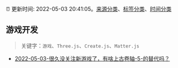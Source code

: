 :alarm_clock: 更新时间: 2022-05-03 20:41:05。[来源分类](../README.md)、[标签分类](../TAGS.md)、[时间分类](../TIMELINE.md)

## 游戏开发


> 关键字：`游戏`、`Three.js`、`Create.js`、`Matter.js`



- [2022-05-03-很久没关注新游戏了，有啥上古卷轴-5-的替代吗？](https://www.v2ex.com/t/850712) 